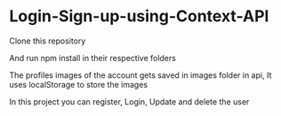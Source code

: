 # Login-Sign-up-using-Context-API

Clone this repository

And run npm install in their respective folders

The profiles images of the account gets saved in images folder in api, It uses localStorage to store the images

In this project you can register, Login, Update and delete the user
